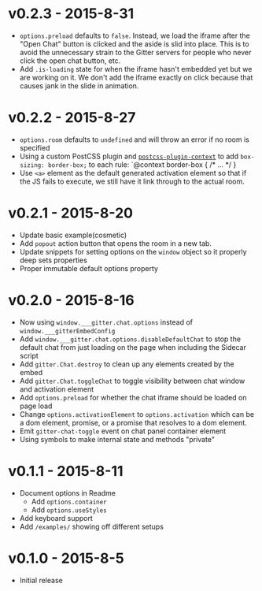 
# v0.2.3 - 2015-8-31

 - `options.preload` defaults to `false`. Instead, we load the iframe after the "Open Chat" button is clicked and the aside is slid into place. This is to avoid the unnecessary strain to the Gitter servers for people who never click the open chat button, etc.
 - Add `.is-loading` state for when the iframe hasn't embedded yet but we are working on it. We don't add the iframe exactly on click because that causes jank in the slide in animation.

# v0.2.2 - 2015-8-27

 - `options.room` defaults to `undefined` and will throw an error if no room is specified
 - Using a custom PostCSS plugin and [`postcss-plugin-context`](https://github.com/postcss/postcss-plugin-context) to add `box-sizing: border-box;` to each rule: `@context border-box { /* ... */ }
 - Use `<a>` element as the default generated activation element so that if the JS fails to execute, we still have it link through to the actual room.

# v0.2.1 - 2015-8-20

 - Update basic example(cosmetic)
 - Add `popout` action button that opens the room in a new tab.
 - Update snippets for setting options on the `window` object so it properly deep sets properties
 - Proper immutable default options property


# v0.2.0 - 2015-8-16

 - Now using `window.___gitter.chat.options` instead of `window.___gitterEmbedConfig`
 - Add `window.___gitter.chat.options.disableDefaultChat` to stop the default chat from just loading on the page when including the Sidecar script
 - Add `gitter.Chat.destroy` to clean up any elements created by the embed
 - Add `gitter.Chat.toggleChat` to toggle visibility between chat window and activation element
 - Add `options.preload` for whether the chat iframe should be loaded on page load
 - Change `options.activationElement` to `options.activation` which can be a dom element, promise, or a promise that resolves to a dom element.
 - Emit `gitter-chat-toggle` event on chat panel container element
 - Using symbols to make internal state and methods "private"

# v0.1.1 - 2015-8-11

 - Document options in Readme
 	 - Add `options.container`
 	 - Add `options.useStyles`
 - Add keyboard support
 - Add `/examples/` showing off different setups


# v0.1.0 - 2015-8-5

 - Initial release


